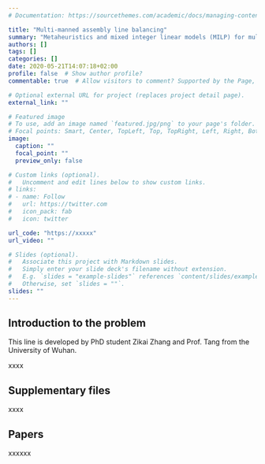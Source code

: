 ```yaml
---
# Documentation: https://sourcethemes.com/academic/docs/managing-content/

title: "Multi-manned assembly line balancing"
summary: "Metaheuristics and mixed integer linear models (MILP) for multi-manned assembly line balancing (MALBP)."
authors: []
tags: []
categories: []
date: 2020-05-21T14:07:18+02:00
profile: false  # Show author profile?
commentable: true  # Allow visitors to comment? Supported by the Page, Post, and Docs content types.

# Optional external URL for project (replaces project detail page).
external_link: ""

# Featured image
# To use, add an image named `featured.jpg/png` to your page's folder.
# Focal points: Smart, Center, TopLeft, Top, TopRight, Left, Right, BottomLeft, Bottom, BottomRight.
image:
  caption: ""
  focal_point: ""
  preview_only: false

# Custom links (optional).
#   Uncomment and edit lines below to show custom links.
# links:
# - name: Follow
#   url: https://twitter.com
#   icon_pack: fab
#   icon: twitter

url_code: "https://xxxxx"
url_video: ""

# Slides (optional).
#   Associate this project with Markdown slides.
#   Simply enter your slide deck's filename without extension.
#   E.g. `slides = "example-slides"` references `content/slides/example-slides.md`.
#   Otherwise, set `slides = ""`.
slides: ""
---
```



## Introduction to the problem

This line is developed by PhD student Zikai Zhang and Prof. Tang from the University of Wuhan.

xxxx


## Supplementary files

xxxx


## Papers

xxxxxx




